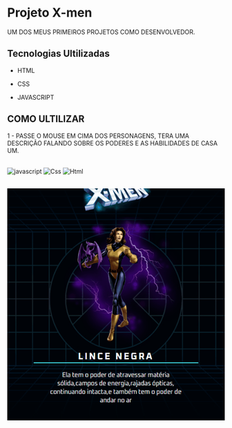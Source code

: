 # Projeto X-men
UM DOS MEUS PRIMEIROS PROJETOS COMO DESENVOLVEDOR.

## Tecnologias Ultilizadas
- HTML

- CSS

- JAVASCRIPT

## COMO ULTILIZAR

1 - PASSE O MOUSE EM CIMA DOS PERSONAGENS, TERA UMA DESCRIÇÃO FALANDO SOBRE OS PODERES E AS HABILIDADES DE CASA UM.

<div style="display: inline_block"><br/>
<img alingn="center"alt="javascript"src="https://img.shields.io/badge/JavaScript-F7DF1E?style=for-the-badge&logo=javascript&logoColor=black">
<img alingn="center"alt="Css"src="https://img.shields.io/badge/CSS-239120?&style=for-the-badge&logo=css3&logoColor=white" />
<img alingn="center"alt="Html"src="https://img.shields.io/badge/HTML-239120?style=for-the-badge&logo=html5&logoColor=white">
</div><br/>

[<img src="./Animação luffy.gif" alt="Projeto X-MEN">](https://uandersonlim.github.io/X-MEN/)